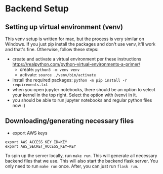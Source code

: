 # Backend Setup
## Setting up virtual environment (venv)
This venv setup is written for mac, but the process is very similar on Windows. If you just pip install the packages and don't use venv, it'll work and that's fine. Otherwise, follow these steps:
- create and activate a virtual environment per these instructions https://realpython.com/python-virtual-environments-a-primer/
  - create: `python3 -m venv venv`
  - activate: `source ./venv/bin/activate`
- install the required packages: `python -m pip install -r requirements.txt`
- when you open jupyter notebooks, there should be an option to select your kernel in the top right. Select the option with (venv) in it.
- you should be able to run jupyter notebooks and regular python files now :)

## Downloading/generating necessary files
- export AWS keys
```
export AWS_ACCESS_KEY_ID=KEY
export AWS_SECRET_ACCESS_KEY=KEY
```

To spin up the server locally, run `make run`. This will generate all necessary backend files that we use. This will also start the backend flask server. You only need to run `make run` once. After, you can just run `flask run`.

